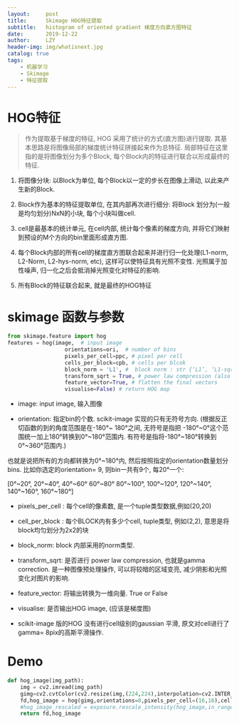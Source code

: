 ```yaml
---
layout:     post
title:      Skimage HOG特征提取
subtitle:   histogram of oriented gradient 梯度方向直方图特征
date:       2019-12-22
author:     LZY
header-img: img/whatisnext.jpg
catalog: true
tags:
    - 机器学习
    - Skimage
    - 特征提取
---
```


# HOG特征

> 作为提取基于梯度的特征, HOG 采用了统计的方式(直方图)进行提取. 其基本思路是将图像局部的梯度统计特征拼接起来作为总特征. 局部特征在这里指的是将图像划分为多个Block, 每个Block内的特征进行联合以形成最终的特征.


1. 将图像分块: 以Block为单位, 每个Block以一定的步长在图像上滑动, 以此来产生新的Block.

2. Block作为基本的特征提取单位, 在其内部再次进行细分: 将Block 划分为(一般是均匀划分)NxN的小块, 每个小块叫做cell.

3. cell是最基本的统计单元, 在cell内部, 统计每个像素的梯度方向, 并将它们映射到预设的M个方向的bin里面形成直方图.

4. 每个Block内部的所有cell的梯度直方图联合起来并进行归一化处理(L1-norm, L2-Norm, L2-hys-norm, etc), 这样可以使特征具有光照不变性. 光照属于加性噪声, 归一化之后会抵消掉光照变化对特征的影响.

5. 所有Block的特征联合起来, 就是最终的HOG特征


# skimage 函数与参数

```python
from skimage.feature import hog
features = hog(image,  # input image
                  orientations=ori,  # number of bins
                  pixels_per_cell=ppc, # pixel per cell
                  cells_per_block=cpb, # cells per blcok
                  block_norm = 'L1', #  block norm : str {‘L1’, ‘L1-sqrt’, ‘L2’, ‘L2-Hys’}
                  transform_sqrt = True, # power law compression (also known as gamma correction)
                  feature_vector=True, # flatten the final vectors
                  visualise=False) # return HOG map
```

- image: input image, 输入图像

- orientation: 指定bin的个数. scikit-image 实现的只有无符号方向.
(根据反正切函数的到的角度范围是在-180°~ 180°之间, 无符号是指把 -180°~0°这个范围统一加上180°转换到0°~180°范围内. 有符号是指将-180°~180°转换到0°~360°范围内.)

也就是说把所有的方向都转换为0°~180°内, 然后按照指定的orientation数量划分bins. 比如你选定的orientation= 9, 则bin一共有9个, 每20°一个:

[0°~20°, 20°~40°, 40°~60° 60°~80° 80°~100°, 100°~120°, 120°~140°, 140°~160°, 160°~180°]

- pixels_per_cell : 每个cell的像素数, 是一个tuple类型数据,例如(20,20)

- cell_per_block : 每个BLOCK内有多少个cell, tuple类型, 例如(2,2), 意思是将block均匀划分为2x2的块

- block_norm: block 内部采用的norm类型.

- transform_sqrt: 是否进行 power law compression, 也就是gamma correction. 是一种图像预处理操作, 可以将较暗的区域变亮, 减少阴影和光照变化对图片的影响.

- feature_vector: 将输出转换为一维向量. True or False

- visualise: 是否输出HOG image, (应该是梯度图)

- scikit-image 版的HOG 没有进行cell级别的gaussian 平滑, 原文对cell进行了gamma= 8pix的高斯平滑操作.

# Demo

```python
def hog_image(img_path):
    img = cv2.imread(img_path)
    gimg=cv2.cvtColor(cv2.resize(img,(224,224),interpolation=cv2.INTER_AREA),cv2.COLOR_BGR2GRAY)
    fd,hog_image = hog(gimg,orientations=8,pixels_per_cell=(16,16),cells_per_block=(1,1),visualize=True)
    #hog_image_rescaled = exposure.rescale_intensity(hog_image,in_range=(0,0.02))
    return fd,hog_image
```


